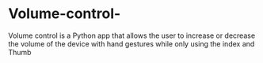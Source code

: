 # Volume-control-
Volume control is a Python app that allows the user to increase or decrease the volume of the device with hand gestures while only using the index and Thumb 
